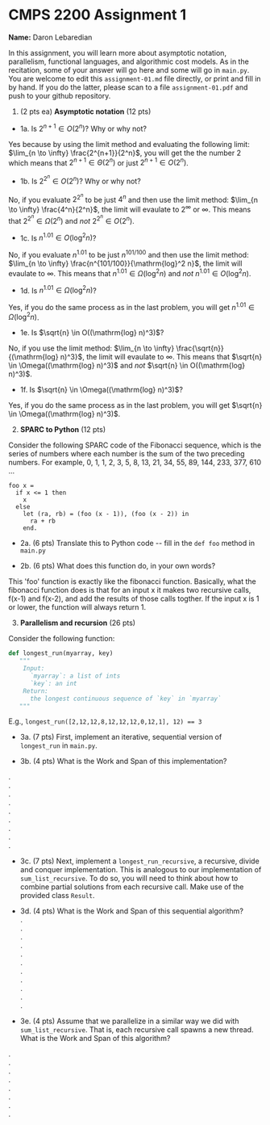 

# CMPS 2200 Assignment 1

**Name:** Daron Lebaredian


In this assignment, you will learn more about asymptotic notation, parallelism, functional languages, and algorithmic cost models. As in the recitation, some of your answer will go here and some will go in `main.py`. You are welcome to edit this `assignment-01.md` file directly, or print and fill in by hand. If you do the latter, please scan to a file `assignment-01.pdf` and push to your github repository. 
  
  

1. (2 pts ea) **Asymptotic notation** (12 pts)

  - 1a. Is $2^{n+1} \in O(2^n)$? Why or why not? 

Yes because by using the limit method and evaluating the following limit: $\lim_{n \to \infty} \frac{2^{n+1}}{2^n}$, you will get the the number 2 which means that $2^{n+1} \in \Theta(2^n)$ or just $2^{n+1} \in O(2^n)$.

  - 1b. Is $2^{2^n} \in O(2^n)$? Why or why not?

No, if you evaluate $2^{2^n}$ to be just $4^n$ and then use the limit method: $\lim_{n \to \infty} \frac{4^n}{2^n}$, the limit will evaulate to $2^\infty$ or $\infty$. This means that $2^{2^n} \in \Omega(2^n)$ and *not* $2^{2^n} \in O(2^n)$.

  - 1c. Is $n^{1.01} \in O(\mathrm{log}^2 n)$?

No, if you evaluate $n^{1.01}$ to be just $n^{101/100}$ and then use the limit method: $\lim_{n \to \infty} \frac{n^{101/100}}{\mathrm{log}^2 n}$, the limit will evaulate to $\infty$. This means that $n^{1.01} \in \Omega(\mathrm{log}^2 n)$ and *not* $n^{1.01} \in O(\mathrm{log}^2 n)$.

  - 1d. Is $n^{1.01} \in \Omega(\mathrm{log}^2 n)$?

Yes, if you do the same process as in the last problem, you will get $n^{1.01} \in \Omega(\mathrm{log}^2 n)$.

  - 1e. Is $\sqrt{n} \in O((\mathrm{log} n)^3)$?
  
No, if you use the limit method: $\lim_{n \to \infty} \frac{\sqrt{n}}{(\mathrm{log} n)^3}$, the limit will evaulate to $\infty$. This means that $\sqrt{n} \in \Omega((\mathrm{log} n)^3)$ and *not* $\sqrt{n} \in O((\mathrm{log} n)^3)$.

  - 1f. Is $\sqrt{n} \in \Omega((\mathrm{log} n)^3)$?  

Yes, if you do the same process as in the last problem, you will get $\sqrt{n} \in \Omega((\mathrm{log} n)^3)$.

2. **SPARC to Python** (12 pts)

Consider the following SPARC code of the Fibonacci sequence, which is the series of numbers where each number is the sum of the two preceding numbers. For example, 0, 1, 1, 2, 3, 5, 8, 13, 21, 34, 55, 89, 144, 233, 377, 610 ... 

```sparc
foo x =
  if x <= 1 then
    x
  else
    let (ra, rb) = (foo (x - 1)), (foo (x - 2)) in
      ra + rb
    end.
```

  - 2a. (6 pts) Translate this to Python code -- fill in the `def foo` method in `main.py`  

  - 2b. (6 pts) What does this function do, in your own words?

This 'foo' function is exactly like the fibonacci function. Basically, what the fibonacci function does is that for an input x it makes two recursive calls, f(x-1) and f(x-2), and add the results of those calls togther. If the input x is 1 or lower, the function will always return 1.
  

3. **Parallelism and recursion** (26 pts)

Consider the following function:  

```python
def longest_run(myarray, key)
   """
    Input:
      `myarray`: a list of ints
      `key`: an int
    Return:
      the longest continuous sequence of `key` in `myarray`
   """
```
E.g., `longest_run([2,12,12,8,12,12,12,0,12,1], 12) == 3`  
 
  - 3a. (7 pts) First, implement an iterative, sequential version of `longest_run` in `main.py`.  

  - 3b. (4 pts) What is the Work and Span of this implementation?  

.  
.  
.  
.  
.  
.  
.  
.  
.  


  - 3c. (7 pts) Next, implement a `longest_run_recursive`, a recursive, divide and conquer implementation. This is analogous to our implementation of `sum_list_recursive`. To do so, you will need to think about how to combine partial solutions from each recursive call. Make use of the provided class `Result`.   

  - 3d. (4 pts) What is the Work and Span of this sequential algorithm?  
.  
.  
.  
.  
.  
.  
.  
.  
.  
.  
.  


  - 3e. (4 pts) Assume that we parallelize in a similar way we did with `sum_list_recursive`. That is, each recursive call spawns a new thread. What is the Work and Span of this algorithm?  

.  
.  
.  
.  
.  
.  
.  
.  

